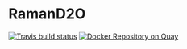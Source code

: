 # RamanD2O

<!-- badges: start -->
[![Travis build status](https://travis-ci.org/gongyh/RamanD2O.svg?branch=master)](https://travis-ci.org/gongyh/RamanD2O)
[![Docker Repository on Quay](https://quay.io/repository/gongyh/ramand2o/status "Docker Repository on Quay")](https://quay.io/repository/gongyh/ramand2o)
<!-- badges: end -->
